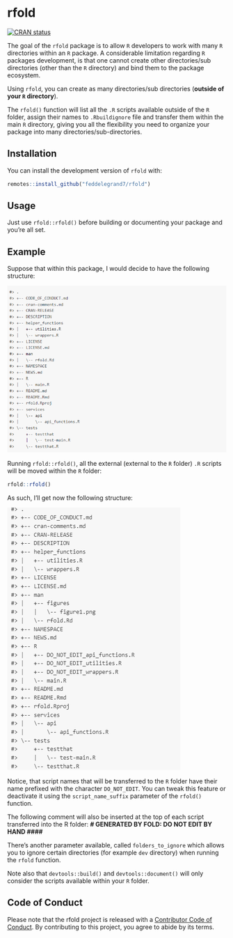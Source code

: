 
<!-- README.md is generated from README.Rmd. Please edit that file -->

# rfold

<!-- badges: start -->
[![CRAN status](https://www.r-pkg.org/badges/version/lazytest)](https://CRAN.R-project.org/package=rfold)
<!-- badges: end -->

The goal of the `rfold` package is to allow `R` developers to work with
many `R` directories within an `R` package. A considerable limitation
regarding `R` packages development, is that one cannot create other
directories/sub directories (other than the `R` directory) and bind them
to the package ecosystem.

Using `rfold`, you can create as many directories/sub directories
(**outside of your `R` directory**).

The `rfold()` function will list all the `.R` scripts available outside
of the `R` folder, assign their names to `.Rbuildignore` file and
transfer them within the main `R` directory, giving you all the
flexibility you need to organize your package into many
directories/sub-directories.

## Installation

You can install the development version of `rfold` with:

``` r
remotes::install_github("feddelegrand7/rfold")
```

## Usage

Just use `rfold::rfold()` before building or documenting your package
and you’re all set.

## Example

Suppose that within this package, I would decide to have the following
structure:

![](man/figures/figure1.png)

Running `rfold::rfold()`, all the external (external to the `R` folder)
`.R` scripts will be moved within the `R` folder:

``` r
rfold::rfold()
```

As such, I’ll get now the following structure:

![](man/figures/figure2.png)

Notice, that script names that will be transferred to the `R` folder
have their name prefixed with the character `DO_NOT_EDIT`. You can tweak
this feature or deactivate it using the `script_name_suffix` parameter
of the `rfold()` function.

The following comment will also be inserted at the top of each script
transferred into the R folder: **\# GENERATED BY FOLD: DO NOT EDIT BY
HAND \####**

There’s another parameter available, called `folders_to_ignore` which
allows you to ignore certain directories (for example `dev` directory)
when running the `rfold` function.

Note also that `devtools::build()` and `devtools::document()` will only
consider the scripts available within your `R` folder.

## Code of Conduct

Please note that the rfold project is released with a [Contributor Code
of
Conduct](https://contributor-covenant.org/version/2/0/CODE_OF_CONDUCT.html).
By contributing to this project, you agree to abide by its terms.
